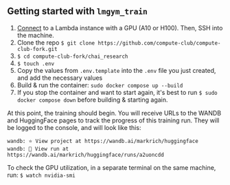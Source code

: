 ## Getting started with `lmgym_train`

1. [Connect](https://www.notion.so/Provisioning-logging-into-compute-resources-5a8328da4d084b75930e5ae1327b0d07?pvs=4) to a Lambda instance with a GPU (A10 or H100). Then, SSH into the machine.
2. Clone the repo `$ git clone https://github.com/compute-club/compute-club-fork.git`
3. `$ cd compute-club-fork/chai_research`
4. `$ touch .env`
5. Copy the values from `.env.template` into the `.env` file you just created, and add the necessary values
6. Build & run the container: `sudo docker compose up --build`
7. If you stop the container and want to start again, it's best to run `$ sudo docker compose down` before building & starting again.

At this point, the training should begin. You will receive URLs to the WANDB and HuggingFace pages to track the progress of this training run. They will be logged to the console, and will look like this: 

```
wandb: ⭐️ View project at https://wandb.ai/markrich/huggingface
wandb: 🚀 View run at https://wandb.ai/markrich/huggingface/runs/a2uoncdd
```

To check the GPU utilization, in a separate terminal on the same machine, run: `$ watch nvidia-smi`